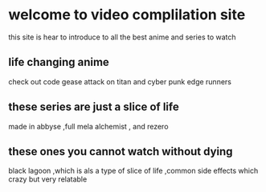 <!DOCTYPE html>
<html lang="en">

<head>
    <meta charset="utf-8">
    <title>Video Compilation Page</title>
</head>

<body><main>
    <h1>welcome to video complilation site</h1>
    <p>this site is hear to introduce to all the best anime and series to watch </p>
    <section><h2> life changing anime </h2>
    <p>check out code gease attack on titan and cyber punk edge runners </P>
    </section>
    <section><h2>these series are just a slice of life </h2><p> made in abbyse ,full mela alchemist , and rezero</p>
     </section>
     <section><h2>these ones you cannot watch without dying </h2>
     <p>black lagoon ,which is als a type of slice of life ,common side effects which crazy but very relatable </p></section>
    </main>

</body>

</html>
